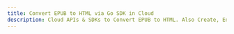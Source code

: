 ---title: Convert EPUB to HTML via Go SDK in Clouddescription: Cloud APIs & SDKs to Convert EPUB to HTML. Also Create, Edit & Render Microsoft Word & OpenOffice documents in the Cloud.---